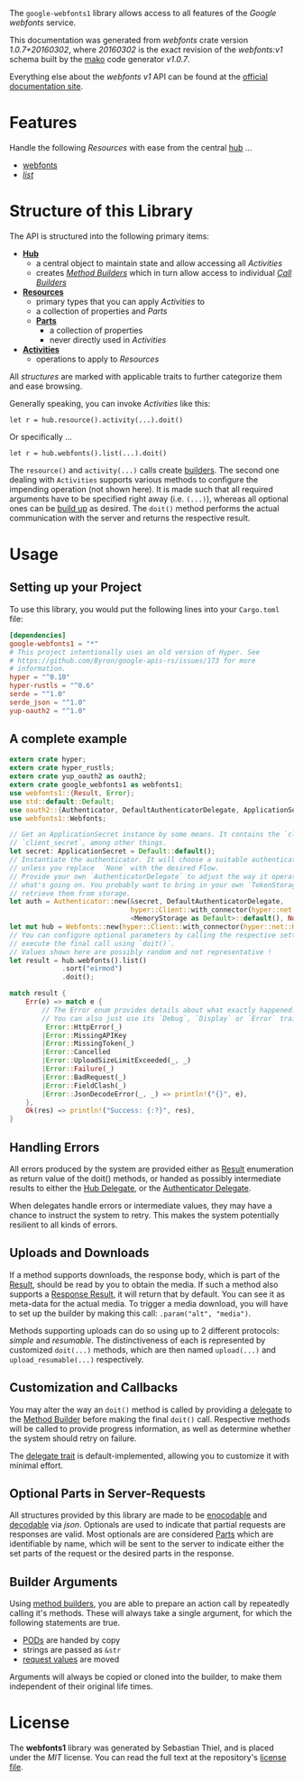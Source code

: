 <!---
DO NOT EDIT !
This file was generated automatically from 'src/mako/api/README.md.mako'
DO NOT EDIT !
-->
The `google-webfonts1` library allows access to all features of the *Google webfonts* service.

This documentation was generated from *webfonts* crate version *1.0.7+20160302*, where *20160302* is the exact revision of the *webfonts:v1* schema built by the [mako](http://www.makotemplates.org/) code generator *v1.0.7*.

Everything else about the *webfonts* *v1* API can be found at the
[official documentation site](https://developers.google.com/fonts/docs/developer_api).
# Features

Handle the following *Resources* with ease from the central [hub](https://docs.rs/google-webfonts1/1.0.7+20160302/google_webfonts1/struct.Webfonts.html) ... 

* [webfonts](https://docs.rs/google-webfonts1/1.0.7+20160302/google_webfonts1/struct.Webfont.html)
 * [*list*](https://docs.rs/google-webfonts1/1.0.7+20160302/google_webfonts1/struct.WebfontListCall.html)




# Structure of this Library

The API is structured into the following primary items:

* **[Hub](https://docs.rs/google-webfonts1/1.0.7+20160302/google_webfonts1/struct.Webfonts.html)**
    * a central object to maintain state and allow accessing all *Activities*
    * creates [*Method Builders*](https://docs.rs/google-webfonts1/1.0.7+20160302/google_webfonts1/trait.MethodsBuilder.html) which in turn
      allow access to individual [*Call Builders*](https://docs.rs/google-webfonts1/1.0.7+20160302/google_webfonts1/trait.CallBuilder.html)
* **[Resources](https://docs.rs/google-webfonts1/1.0.7+20160302/google_webfonts1/trait.Resource.html)**
    * primary types that you can apply *Activities* to
    * a collection of properties and *Parts*
    * **[Parts](https://docs.rs/google-webfonts1/1.0.7+20160302/google_webfonts1/trait.Part.html)**
        * a collection of properties
        * never directly used in *Activities*
* **[Activities](https://docs.rs/google-webfonts1/1.0.7+20160302/google_webfonts1/trait.CallBuilder.html)**
    * operations to apply to *Resources*

All *structures* are marked with applicable traits to further categorize them and ease browsing.

Generally speaking, you can invoke *Activities* like this:

```Rust,ignore
let r = hub.resource().activity(...).doit()
```

Or specifically ...

```ignore
let r = hub.webfonts().list(...).doit()
```

The `resource()` and `activity(...)` calls create [builders][builder-pattern]. The second one dealing with `Activities` 
supports various methods to configure the impending operation (not shown here). It is made such that all required arguments have to be 
specified right away (i.e. `(...)`), whereas all optional ones can be [build up][builder-pattern] as desired.
The `doit()` method performs the actual communication with the server and returns the respective result.

# Usage

## Setting up your Project

To use this library, you would put the following lines into your `Cargo.toml` file:

```toml
[dependencies]
google-webfonts1 = "*"
# This project intentionally uses an old version of Hyper. See
# https://github.com/Byron/google-apis-rs/issues/173 for more
# information.
hyper = "^0.10"
hyper-rustls = "^0.6"
serde = "^1.0"
serde_json = "^1.0"
yup-oauth2 = "^1.0"
```

## A complete example

```Rust
extern crate hyper;
extern crate hyper_rustls;
extern crate yup_oauth2 as oauth2;
extern crate google_webfonts1 as webfonts1;
use webfonts1::{Result, Error};
use std::default::Default;
use oauth2::{Authenticator, DefaultAuthenticatorDelegate, ApplicationSecret, MemoryStorage};
use webfonts1::Webfonts;

// Get an ApplicationSecret instance by some means. It contains the `client_id` and 
// `client_secret`, among other things.
let secret: ApplicationSecret = Default::default();
// Instantiate the authenticator. It will choose a suitable authentication flow for you, 
// unless you replace  `None` with the desired Flow.
// Provide your own `AuthenticatorDelegate` to adjust the way it operates and get feedback about 
// what's going on. You probably want to bring in your own `TokenStorage` to persist tokens and
// retrieve them from storage.
let auth = Authenticator::new(&secret, DefaultAuthenticatorDelegate,
                              hyper::Client::with_connector(hyper::net::HttpsConnector::new(hyper_rustls::TlsClient::new())),
                              <MemoryStorage as Default>::default(), None);
let mut hub = Webfonts::new(hyper::Client::with_connector(hyper::net::HttpsConnector::new(hyper_rustls::TlsClient::new())), auth);
// You can configure optional parameters by calling the respective setters at will, and
// execute the final call using `doit()`.
// Values shown here are possibly random and not representative !
let result = hub.webfonts().list()
             .sort("eirmod")
             .doit();

match result {
    Err(e) => match e {
        // The Error enum provides details about what exactly happened.
        // You can also just use its `Debug`, `Display` or `Error` traits
         Error::HttpError(_)
        |Error::MissingAPIKey
        |Error::MissingToken(_)
        |Error::Cancelled
        |Error::UploadSizeLimitExceeded(_, _)
        |Error::Failure(_)
        |Error::BadRequest(_)
        |Error::FieldClash(_)
        |Error::JsonDecodeError(_, _) => println!("{}", e),
    },
    Ok(res) => println!("Success: {:?}", res),
}

```
## Handling Errors

All errors produced by the system are provided either as [Result](https://docs.rs/google-webfonts1/1.0.7+20160302/google_webfonts1/enum.Result.html) enumeration as return value of 
the doit() methods, or handed as possibly intermediate results to either the 
[Hub Delegate](https://docs.rs/google-webfonts1/1.0.7+20160302/google_webfonts1/trait.Delegate.html), or the [Authenticator Delegate](https://docs.rs/yup-oauth2/*/yup_oauth2/trait.AuthenticatorDelegate.html).

When delegates handle errors or intermediate values, they may have a chance to instruct the system to retry. This 
makes the system potentially resilient to all kinds of errors.

## Uploads and Downloads
If a method supports downloads, the response body, which is part of the [Result](https://docs.rs/google-webfonts1/1.0.7+20160302/google_webfonts1/enum.Result.html), should be
read by you to obtain the media.
If such a method also supports a [Response Result](https://docs.rs/google-webfonts1/1.0.7+20160302/google_webfonts1/trait.ResponseResult.html), it will return that by default.
You can see it as meta-data for the actual media. To trigger a media download, you will have to set up the builder by making
this call: `.param("alt", "media")`.

Methods supporting uploads can do so using up to 2 different protocols: 
*simple* and *resumable*. The distinctiveness of each is represented by customized 
`doit(...)` methods, which are then named `upload(...)` and `upload_resumable(...)` respectively.

## Customization and Callbacks

You may alter the way an `doit()` method is called by providing a [delegate](https://docs.rs/google-webfonts1/1.0.7+20160302/google_webfonts1/trait.Delegate.html) to the 
[Method Builder](https://docs.rs/google-webfonts1/1.0.7+20160302/google_webfonts1/trait.CallBuilder.html) before making the final `doit()` call. 
Respective methods will be called to provide progress information, as well as determine whether the system should 
retry on failure.

The [delegate trait](https://docs.rs/google-webfonts1/1.0.7+20160302/google_webfonts1/trait.Delegate.html) is default-implemented, allowing you to customize it with minimal effort.

## Optional Parts in Server-Requests

All structures provided by this library are made to be [enocodable](https://docs.rs/google-webfonts1/1.0.7+20160302/google_webfonts1/trait.RequestValue.html) and 
[decodable](https://docs.rs/google-webfonts1/1.0.7+20160302/google_webfonts1/trait.ResponseResult.html) via *json*. Optionals are used to indicate that partial requests are responses 
are valid.
Most optionals are are considered [Parts](https://docs.rs/google-webfonts1/1.0.7+20160302/google_webfonts1/trait.Part.html) which are identifiable by name, which will be sent to 
the server to indicate either the set parts of the request or the desired parts in the response.

## Builder Arguments

Using [method builders](https://docs.rs/google-webfonts1/1.0.7+20160302/google_webfonts1/trait.CallBuilder.html), you are able to prepare an action call by repeatedly calling it's methods.
These will always take a single argument, for which the following statements are true.

* [PODs][wiki-pod] are handed by copy
* strings are passed as `&str`
* [request values](https://docs.rs/google-webfonts1/1.0.7+20160302/google_webfonts1/trait.RequestValue.html) are moved

Arguments will always be copied or cloned into the builder, to make them independent of their original life times.

[wiki-pod]: http://en.wikipedia.org/wiki/Plain_old_data_structure
[builder-pattern]: http://en.wikipedia.org/wiki/Builder_pattern
[google-go-api]: https://github.com/google/google-api-go-client

# License
The **webfonts1** library was generated by Sebastian Thiel, and is placed 
under the *MIT* license.
You can read the full text at the repository's [license file][repo-license].

[repo-license]: https://github.com/Byron/google-apis-rsblob/master/LICENSE.md
